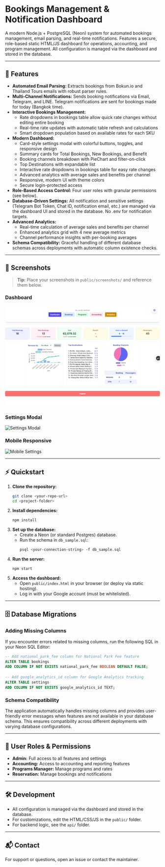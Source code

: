 # Bookings Management & Notification Dashboard

A modern Node.js + PostgreSQL (Neon) system for automated bookings management, email parsing, and real-time notifications. Features a secure, role-based static HTML/JS dashboard for operations, accounting, and program management. All configuration is managed via the dashboard and stored in the database.

---

## 🚀 Features

- **Automated Email Parsing:**
  Extracts bookings from Bokun.io and Thailand Tours emails with robust parser rules.
- **Multi-Channel Notifications:**
  Sends booking notifications via Email, Telegram, and LINE. Telegram notifications are sent for bookings made for today (Bangkok time).
- **Interactive Bookings Management:**
  - Rate dropdowns in bookings table allow quick rate changes without editing entire booking
  - Real-time rate updates with automatic table refresh and calculations
  - Smart dropdown population based on available rates for each SKU
- **Modern Dashboard:**
  - Card-style settings modal with colorful buttons, toggles, and responsive design
  - Summary cards for Total Bookings, New Bookings, and Benefit
  - Booking channels breakdown with PieChart and filter-on-click
  - Top Destinations with expandable list
  - Interactive rate dropdowns in bookings table for easy rate changes
  - Advanced analytics with average sales and benefits per channel
  - Responsive, modern UI with theme colors
  - Secure login-protected access
- **Role-Based Access Control:**
  Four user roles with granular permissions (see below).
- **Database-Driven Settings:**
  All notification and sensitive settings (Telegram Bot Token, Chat ID, notification email, etc.) are managed via the dashboard UI and stored in the database. No .env for notification targets.
- **Advanced Analytics:**
  - Real-time calculation of average sales and benefits per channel
  - Enhanced analytics grid with 4 new average metrics
  - Channel performance insights with per-booking averages
- **Schema Compatibility:**
  Graceful handling of different database schemas across deployments with automatic column existence checks.

---

## 📸 Screenshots

> **Tip:** Place your screenshots in `public/screenshots/` and reference them below.

### Dashboard
![Dashboard](public/screenshots/dashboard.png)

### Settings Modal
![Settings Modal](public/screenshots/settings-modal.png)

### Mobile Responsive
![Mobile Settings](public/screenshots/mobile-settings.png)

---

## ⚡ Quickstart

1. **Clone the repository:**
   ```sh
   git clone <your-repo-url>
   cd <project-folder>
   ```
2. **Install dependencies:**
   ```sh
   npm install
   ```
3. **Set up the database:**
   - Create a Neon (or standard Postgres) database.
   - Run the schema in `db_sample.sql`:
     ```sh
     psql <your-connection-string> -f db_sample.sql
     ```
4. **Run the server:**
   ```sh
   npm start
   ```
5. **Access the dashboard:**
   - Open `public/index.html` in your browser (or deploy via static hosting).
   - Log in with your Google account (must be whitelisted).

---

## 🗄️ Database Migrations

### Adding Missing Columns

If you encounter errors related to missing columns, run the following SQL in your Neon SQL Editor:

```sql
-- Add national_park_fee column for National Park Fee feature
ALTER TABLE bookings
ADD COLUMN IF NOT EXISTS national_park_fee BOOLEAN DEFAULT FALSE;

-- Add google_analytics_id column for Google Analytics tracking
ALTER TABLE settings 
ADD COLUMN IF NOT EXISTS google_analytics_id TEXT;
```

### Schema Compatibility

The application automatically handles missing columns and provides user-friendly error messages when features are not available in your database schema. This ensures compatibility across different deployments with varying database configurations.

---

## 👤 User Roles & Permissions

- **Admin:** Full access to all features and settings
- **Accounting:** Access to accounting and reporting features
- **Programs Manager:** Manage programs and rates
- **Reservation:** Manage bookings and notifications

---

## 🛠️ Development
- All configuration is managed via the dashboard and stored in the database.
- For customizations, edit the HTML/CSS/JS in the `public/` folder.
- For backend logic, see the `api/` folder.

---

## 📬 Contact
For support or questions, open an issue or contact the maintainer. 